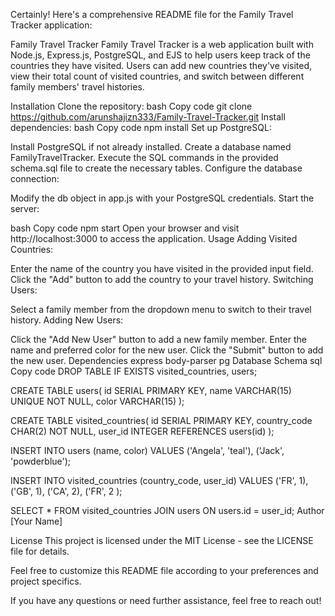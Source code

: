 
Certainly! Here's a comprehensive README file for the Family Travel Tracker application:

Family Travel Tracker
Family Travel Tracker is a web application built with Node.js, Express.js, PostgreSQL, and EJS to help users keep track of the countries they have visited. Users can add new countries they've visited, view their total count of visited countries, and switch between different family members' travel histories.

Installation
Clone the repository:
bash
Copy code
git clone https://github.com/arunshajizn333/Family-Travel-Tracker.git
Install dependencies:
bash
Copy code
npm install
Set up PostgreSQL:

Install PostgreSQL if not already installed.
Create a database named FamilyTravelTracker.
Execute the SQL commands in the provided schema.sql file to create the necessary tables.
Configure the database connection:

Modify the db object in app.js with your PostgreSQL credentials.
Start the server:

bash
Copy code
npm start
Open your browser and visit http://localhost:3000 to access the application.
Usage
Adding Visited Countries:

Enter the name of the country you have visited in the provided input field.
Click the "Add" button to add the country to your travel history.
Switching Users:

Select a family member from the dropdown menu to switch to their travel history.
Adding New Users:

Click the "Add New User" button to add a new family member.
Enter the name and preferred color for the new user.
Click the "Submit" button to add the new user.
Dependencies
express
body-parser
pg
Database Schema
sql
Copy code
DROP TABLE IF EXISTS visited_countries, users;

CREATE TABLE users(
id SERIAL PRIMARY KEY,
name VARCHAR(15) UNIQUE NOT NULL,
color VARCHAR(15)
);

CREATE TABLE visited_countries(
id SERIAL PRIMARY KEY,
country_code CHAR(2) NOT NULL,
user_id INTEGER REFERENCES users(id)
);

INSERT INTO users (name, color)
VALUES ('Angela', 'teal'), ('Jack', 'powderblue');

INSERT INTO visited_countries (country_code, user_id)
VALUES ('FR', 1), ('GB', 1), ('CA', 2), ('FR', 2 );

SELECT *
FROM visited_countries
JOIN users
ON users.id = user_id;
Author
[Your Name]

License
This project is licensed under the MIT License - see the LICENSE file for details.

Feel free to customize this README file according to your preferences and project specifics.

If you have any questions or need further assistance, feel free to reach out!

